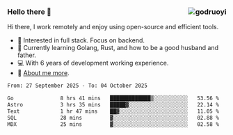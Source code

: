 ### Hello there 👋 <img align="right" src="https://github-readme-stats.vercel.app/api?username=godruoyi&show_icons=true" alt="godruoyi" />

Hi there, I work remotely and enjoy using open-source and efficient tools.

- 🔭 Interested in full stack. Focus on backend.
- 🌱 Currently learning Golang, Rust, and how to be a good husband and father.
- 💻 With 6 years of development working experience.
- 👒 [About me more](https://godruoyi.com/posts/about-godruoyi).



<!--START_SECTION:waka-->

```txt
From: 27 September 2025 - To: 04 October 2025

Go               8 hrs 41 mins   █████████████▒░░░░░░░░░░░   53.56 %
Astro            3 hrs 35 mins   █████▓░░░░░░░░░░░░░░░░░░░   22.14 %
Text             1 hr 47 mins    ██▓░░░░░░░░░░░░░░░░░░░░░░   11.05 %
SQL              28 mins         ▓░░░░░░░░░░░░░░░░░░░░░░░░   02.88 %
MDX              25 mins         ▓░░░░░░░░░░░░░░░░░░░░░░░░   02.58 %
```

<!--END_SECTION:waka-->

